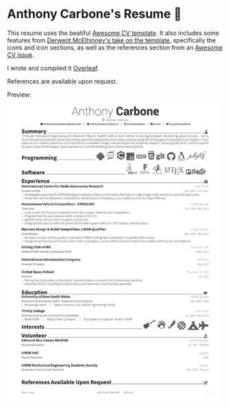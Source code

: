 # Anthony Carbone's Resume 📝

This resume uses the beatiful [Awesome CV template](https://github.com/posquit0/Awesome-CV). It also includes some features from [Derwent McElhinney's take on the template](https://github.com/derwentx/Resumee), specifically the icons and icon sections, as well as the references section from an [Awesome CV issue](https://github.com/posquit0/Awesome-CV/issues/94).

I wrote and compiled it [Overleaf](https://www.overleaf.com).

References are available upon request.

Preview:
![Resume](resume.jpeg)